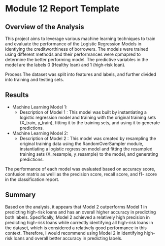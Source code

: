 # Module 12 Report Template

## Overview of the Analysis
This project aims to leverage various machine learning techniques to train and evaluate the performance of the Logistic Regression Models in identiying the creditworthiness of borrowers. The models were trained using different methods and their performances were cpmapred to determine the better performing model. The predictive variables in the model are the labels 0 (Healthy loan) and 1 (high-risk loan). 


Process 
The dataset was split into features and labels, and further divided into training and testing sets.
## Results


* Machine Learning Model 1:
  * Description of Model 1 :  This model was built by instantiating a logistic regression model and training with the original training sets (X_train, y_train), fitting it to the training sets, and using it to generate 
    predictions.
* Machine Learning Model 2:
  * Description of Model 2 : This model was created by resampling the original training data using the RandomOverSampler module, instantiating a logistic regression model and fitting the resampled training sets (X_resample, 
    y_resample) to the model, and generating predictions.

 The performance of each model was evaluated based on accuracy score, confusion matrix as welll as the precision score, recall score, and f1- score in the classification report.
 
## Summary

Based on the analysis, it appears that Model 2 outperforms Model 1 in predicting high-risk loans and has an overall higher accuracy in predicting both labels. Specifically, Model 2 achieved a relatively high precision in predicting high-risk loans while correctly identifying all high-risk loans in the dataset, which is considered a relatively good performance in this context. Therefore, I would recommend using Model 2 in identifying high-risk loans and overall better accuracy in predicting labels.
